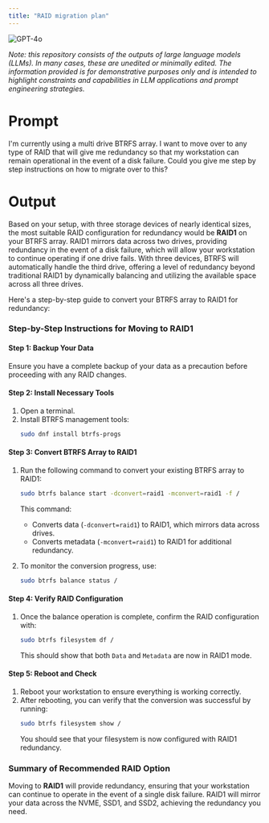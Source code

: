 ```yaml
---
title: "RAID migration plan"
---
```

![GPT-4o](https://img.shields.io/badge/GPT--4o-3333FF?style=for-the-badge&logo=openai&logoColor=white)



*Note: this repository consists of the outputs of large language models (LLMs). In many cases, these are unedited or minimally edited. The information provided is for demonstrative purposes only and is intended to highlight constraints and capabilities in LLM applications and prompt engineering strategies.*


# Prompt

I'm currently using a multi drive BTRFS array. I want to move over to any type of RAID that will give me redundancy so that my workstation can remain operational in the event of a disk failure. Could you give me step by step instructions on how to migrate over to this?

# Output

Based on your setup, with three storage devices of nearly identical sizes, the most suitable RAID configuration for redundancy would be **RAID1** on your BTRFS array. RAID1 mirrors data across two drives, providing redundancy in the event of a disk failure, which will allow your workstation to continue operating if one drive fails. With three devices, BTRFS will automatically handle the third drive, offering a level of redundancy beyond traditional RAID1 by dynamically balancing and utilizing the available space across all three drives.

Here's a step-by-step guide to convert your BTRFS array to RAID1 for redundancy:

### Step-by-Step Instructions for Moving to RAID1

#### Step 1: Backup Your Data
Ensure you have a complete backup of your data as a precaution before proceeding with any RAID changes.

#### Step 2: Install Necessary Tools
1. Open a terminal.
2. Install BTRFS management tools:
   ```bash
   sudo dnf install btrfs-progs
   ```

#### Step 3: Convert BTRFS Array to RAID1
1. Run the following command to convert your existing BTRFS array to RAID1:
   ```bash
   sudo btrfs balance start -dconvert=raid1 -mconvert=raid1 -f /
   ```
   This command:
   - Converts data (`-dconvert=raid1`) to RAID1, which mirrors data across drives.
   - Converts metadata (`-mconvert=raid1`) to RAID1 for additional redundancy.

2. To monitor the conversion progress, use:
   ```bash
   sudo btrfs balance status /
   ```

#### Step 4: Verify RAID Configuration
1. Once the balance operation is complete, confirm the RAID configuration with:
   ```bash
   sudo btrfs filesystem df /
   ```
   This should show that both `Data` and `Metadata` are now in RAID1 mode.

#### Step 5: Reboot and Check
1. Reboot your workstation to ensure everything is working correctly.
2. After rebooting, you can verify that the conversion was successful by running:
   ```bash
   sudo btrfs filesystem show /
   ```
   You should see that your filesystem is now configured with RAID1 redundancy.

### Summary of Recommended RAID Option

Moving to **RAID1** will provide redundancy, ensuring that your workstation can continue to operate in the event of a single disk failure. RAID1 will mirror your data across the NVME, SSD1, and SSD2, achieving the redundancy you need.

 